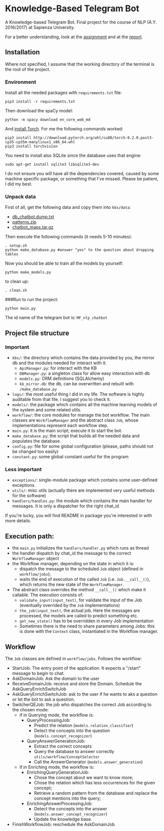 # Knowledge-Based Telegram Bot 

A Knowledge-based Telegram Bot. Final project for the course of NLP (A.Y. 2016/2017) at Sapienza University. 

For a better understanding, look at the [assignment](./NLP_2017_Final_Project.pdf) and at the [report](./report.pdf).

## Installation
Where not specified, I assume that the working directory of the terminal is the root of the project.
### Environment
Install all the needed packages with `requirements.txt` file:

    pip3 install -r requirements.txt

Then download the spaCy model:

    python -m spacy download en_core_web_md
    
And [install Torch](http://pytorch.org/). For me the following commands worked: 

    pip3 install http://download.pytorch.org/whl/cu80/torch-0.2.0.post3-cp35-cp35m-manylinux1_x86_64.whl
    pip3 install torchvision
    
You need to install also SQLite since the database uses that engine:
```
sudo apt-get install sqlite3 libsqlite3-dev
```

I do not ensure you will have all the dependencies covered, caused by some machine specific package, or something that I've missed. Please be patient, I did my best.

### Unpack data
First of all, get the following data and copy them into `kbs/data`:

- [db_chatbot.dump.txt](https://drive.google.com/file/d/0B9vexhdMNG0qdmVLeXo1X0htSHc/view?usp=sharing)
- [patterns.zip](https://drive.google.com/file/d/1oCEfT1Omps1d74Jy6ojZZdw10PmsByeA/view?usp=sharing)    
- [chatbot_maps.tar.gz](https://drive.google.com/file/d/1NuzL_KEOt6E4fsZFuX7Dnx9Fm7iMyMzB/view?usp=sharing)

Then execute the following commands (it needs 5-10 minutes):
    
    . setup.sh
    python make_database.py #answer "yes" to the question about dropping tables
    
Now you should be able to train all the models by yourself:
    
    python make_models.py
    
to clean up:

    . clean.sh

###Run
to run the project:

    python main.py
    
The id name of the telegram bot is: `MF_nlp_chatbot`

## Project file structure

### Important
- `kbs/`: the directory which contains the data provided by you, the mirror db and the modules needed for interact with it.
    - `ApiManager.py`: for interact with the KB
    - `DBManager.py`: a singleton class for allow easy interaction with db
    - `models.py`: ORM definitions (SQLAlchemy)
    - `kb_mirror.db`: the db, can be overwritten and rebuilt with `/make_database.py` 
- `logs/`: the most useful thing I did in my life. The software is highly auditable from that file. I suggest you to check it.
- `models/`: the package which contains all the machine learning models of the system and some related utils.
- `workflow/`: the core modules for manage the bot workflow. The main classes are `WorkflowManager` and the abstract class `Job`, whose implementations represent each workflow step.
- `main.py`: it is the main script; execute it to start the bot.
- `make_database.py`: the script that builds all the needed data and populates the database. 
- `config.py`: file for some global configuration (please, paths should not be changed too easily)
- `constant.py`: some global constant useful for the program

### Less important

- `exceptions/`: single-module package which contains some user-defined exceptions.
- `utils/`: misc utils (actually there are implemented very useful methods for the software)
- `handlers/handles.py`: the module which contains the main handler for messages. It is only a dispatcher for the right chat_id

If you're lucky, you will find README in package you're interested in with more details.

## Execution path:

- the `main.py` initializes the `handlers/handler.py` which runs as thread
- the handler dispatch by chat_id the message to the correct `WorkflowManager` object
- the Workflow manager, depending on the state in which it is:
    - dispatch the message to the scheduled `Job` object (defined in `workflow/jobs`);
    - waits the end of execution of the called `Job` (i.e. `Job.__call__()`), which returns the new state of the `WorkflowManager`.
- The abstract class overrides the method `__call__()` which make it callable. The execution consists of:
    - `validate_input(input_text)`, for validate the input of the Job (eventually overrided by the `Job` implementations)
    - `the_job(input_text)`, the actual job. Here the messages are processed, the models are called to predict something etc.
    - `get_new_state()` has to be overridden in every Job implementation
    - Sometimes there is the need to share parameters among Jobs: this is done with the `Context` class, instantiated in the Workflow manager.
    
## Workflow
The `Job` classes are defined in `workflow/jobs`.
Follows the workflow:
- StartJob: The entry point of the application. It expects a "/start" message to begin to chat.
- AskDomainJob: Ask the domain to the user
- ReceiveDomainJob: receive and store the Domain. Schedule the AskQueryEnrichSwitchJob
- AskQueryEnrichSwitchJob: ask to the user if he wants to aks a question or let the bot to ask a question.
- SwitcherQEJob: the job who dispatches the correct Job according to the chosen mode:
    - if in Querying mode, the workflow is:
        - QueryProcessingJob:
            - Predict the relation (`models.relation_classifier`)
            - Detect the concepts into the question (`models.concept_recognizer`)
        - QueryAnswerGenerationJob: 
            - Extract the correct concepts
            - Query the database to answer correctly `utils/workflow/ConceptSelector`
            - Call the AnswerGenerator (`models.answer_generation`)
    - if in Enriching mode, the workflow is:
        - EnrichingQueryGenerationJob:
            - Chose the concept about we want to know more;
            - Chose the relation which has less occurrences for the given concept;
            - Retrieve a random pattern from the database and replace the concept mentions into the query;
        - EnrichingAnswerProcessingJob:
            - Detect the concepts into the answer (`models.answer_concept_recognizer`)
            - Update the knowledge base.
- FinishWorkflowJob: reschedule the AskDomainJob

